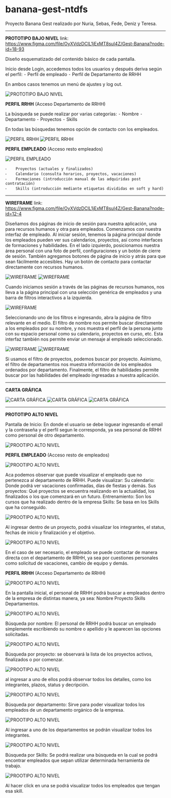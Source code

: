 # banana-gest-ntdfs
Proyecto Banana Gest realizado por Nuria, Sebas, Fede, Deniz y Teresa.


----------------------------------------------------------------------------------

**PROTOTIPO BAJO NIVEL**
link: https://www.figma.com/file/OyXVdzDClL1jExMT8suI4Z/Gest-Banana?node-id=18-93

Diseño esquematizado del contenido básico de cada pantalla.

Inicio desde Login, accedemos todos los usuarios y después deriva según el perfil:
    ⁃    Perfil de empleado
    ⁃    Perfil de Departamento de RRHH

En ambos casos tenemos un menú de ajustes y log out.

![PROTOTIPO BAJO NIVEL](https://raw.githubusercontent.com/teresamadridejos/banana-gest-ntdfs/main/banana-gest-fotos/1.png)

**PERFIL RRHH**
(Acceso Departamento de RRHH)

La búsqueda se puede realizar por varias categorías:
    ⁃    Nombre
    ⁃    Departamento
    ⁃    Proyectos
    ⁃    Skills

En todas las búsquedas tenemos opción de contacto con los empleados.

![PERFIL RRHH](https://raw.githubusercontent.com/teresamadridejos/banana-gest-ntdfs/main/banana-gest-fotos/2.png)
![PERFIL RRHH](https://raw.githubusercontent.com/teresamadridejos/banana-gest-ntdfs/main/banana-gest-fotos/3.png)

**PERFIL EMPLEADO**
(Acceso resto empleados)

![PERFIL EMPLEADO](https://raw.githubusercontent.com/teresamadridejos/banana-gest-ntdfs/main/banana-gest-fotos/4.png)

    ⁃    Proyectos (actuales y finalizados)
    ⁃    Calendario (consulta horarios, proyectos, vacaciones)
    ⁃    Formaciones (introducción manual de las adquiridas post contratación)
    ⁃    Skills (introducción mediante etiquetas divididas en soft y hard)

----------------------------------------------------------------------------------

**WIREFRAME**
link: https://www.figma.com/file/OyXVdzDClL1jExMT8suI4Z/Gest-Banana?node-id=12-4 

Diseñamos dos páginas de inicio de sesión para nuestra aplicación, una para recursos humanos y otra para empleados. Comenzamos con nuestra interfaz de empleado. Al iniciar sesión, tenemos la página principal donde los empleados pueden ver sus calendarios, proyectos, así como interfaces de formaciones y habilidades. En el lado izquierdo, posicionamos nuestra área personal con una foto de perfil, configuraciones y un botón de cierre de sesión. También agregamos botones de página de inicio y atrás para que sean fácilmente accesibles. Hay un botón de contacto para contactar directamente con recursos humanos. 

![WIREFRAME](https://raw.githubusercontent.com/teresamadridejos/banana-gest-ntdfs/main/banana-gest-fotos/5.png)
![WIREFRAME](https://raw.githubusercontent.com/teresamadridejos/banana-gest-ntdfs/main/banana-gest-fotos/6.png)

Cuando iniciamos sesión a través de las páginas de recursos humanos, nos lleva a la página principal con una selección genérica de empleados y una barra de filtros interactivos a la izquierda. 

![WIREFRAME](https://raw.githubusercontent.com/teresamadridejos/banana-gest-ntdfs/main/banana-gest-fotos/7.png)

Seleccionando uno de los filtros e ingresando, abra la página de filtro relevante en el medio. El filtro de nombre nos permite buscar directamente a los empleados por su nombre, y nos muestra el perfil de la persona junto con su espacio personal como su calendario, proyectos en curso, etc. Esta interfaz también nos permite enviar un mensaje al empleado seleccionado. 

![WIREFRAME](https://raw.githubusercontent.com/teresamadridejos/banana-gest-ntdfs/main/banana-gest-fotos/8.png)
![WIREFRAME](https://raw.githubusercontent.com/teresamadridejos/banana-gest-ntdfs/main/banana-gest-fotos/9.png)

Si usamos el filtro de proyectos, podemos buscar por proyecto. Asimismo, el filtro de departamentos nos muestra información de los empleados ordenados por departamento. Finalmente, el filtro de habilidades permite buscar por las habilidades del empleado ingresadas a nuestra aplicación. 


----------------------------------------------------------------------------------

**CARTA GRÁFICA**

![CARTA GRÁFICA](https://raw.githubusercontent.com/teresamadridejos/banana-gest-ntdfs/main/banana-gest-fotos/10.jpg)
![CARTA GRÁFICA](https://raw.githubusercontent.com/teresamadridejos/banana-gest-ntdfs/main/banana-gest-fotos/11.jpg)
![CARTA GRÁFICA](https://raw.githubusercontent.com/teresamadridejos/banana-gest-ntdfs/main/banana-gest-fotos/12.jpg)


----------------------------------------------------------------------------------


**PROTOTIPO ALTO NIVEL**

Pantalla de Inicio: En donde el usuario se debe loguear ingresando el email y la contraseña y el perfil segun le corresponda, ya sea personal de RRHH como personal de otro departamento.

![PROOTIPO ALTO NIVEL](https://raw.githubusercontent.com/teresamadridejos/banana-gest-ntdfs/main/banana-gest-fotos/13.png)

**PERFIL EMPLEADO**
(Acceso resto de empleados)

![PROOTIPO ALTO NIVEL](https://raw.githubusercontent.com/teresamadridejos/banana-gest-ntdfs/main/banana-gest-fotos/14.png)

Aca podemos observar que puede visualizar el empleado que no pertenezca al departamento de RRHH.
Puede visualizar:
Su calendario: Donde podrá ver vacaciones confirmadas, días de fiestas y demás.
Sus proyectos: Qué proyectos se encuentra realizando en la actualidad, los finalizados o los que comenzará en un futuro.
Entrenamiento: Son los cursos que ha realizado dentro de la empresa
Skills: Se basa en los Skills que ha conseguido.

![PROOTIPO ALTO NIVEL](https://raw.githubusercontent.com/teresamadridejos/banana-gest-ntdfs/main/banana-gest-fotos/15.png)

Al ingresar dentro de un proyecto, podrá visualizar los integrantes, el status, fechas de inicio y finalización y el objetivo.

![PROOTIPO ALTO NIVEL](https://raw.githubusercontent.com/teresamadridejos/banana-gest-ntdfs/main/banana-gest-fotos/16.png)

En el caso de ser necesario, el empleado se puede contactar de manera directa con el departamento de RRHH, ya sea por cuestiones personales como solicitud de vacaciones, cambio de equipo y demás.

**PERFIL RRHH**
(Acceso Departamento de RRHH)

![PROOTIPO ALTO NIVEL](https://raw.githubusercontent.com/teresamadridejos/banana-gest-ntdfs/main/banana-gest-fotos/17.png)

En la pantalla inicial, el personal de RRHH podrá buscar a empleados dentro de la empresa de distintas manera, ya sea:
Nombre
Proyecto
Skills
Departamentos.

![PROOTIPO ALTO NIVEL](https://raw.githubusercontent.com/teresamadridejos/banana-gest-ntdfs/main/banana-gest-fotos/18.png)

Búsqueda por nombre: El personal de RRHH podrá buscar un empleado simplemente escribiendo su nombre o apellido y le aparecen las opciones solicitadas.

![PROOTIPO ALTO NIVEL](https://raw.githubusercontent.com/teresamadridejos/banana-gest-ntdfs/main/banana-gest-fotos/19.png)

Búsqueda por proyecto: se observará la lista de los proyectos activos, finalizados o por comenzar.

![PROOTIPO ALTO NIVEL](https://raw.githubusercontent.com/teresamadridejos/banana-gest-ntdfs/main/banana-gest-fotos/20.png)

al ingresar a uno de ellos podrá observar todos los detalles, como los integrantes, plazos, status y decripción.

![PROOTIPO ALTO NIVEL](https://raw.githubusercontent.com/teresamadridejos/banana-gest-ntdfs/main/banana-gest-fotos/21.png)

Búsqueda por departamento: Sirve para poder visualizar todos los empleados de un departamento orgánico de la empresa.

![PROOTIPO ALTO NIVEL](https://raw.githubusercontent.com/teresamadridejos/banana-gest-ntdfs/main/banana-gest-fotos/22.png)

Al ingresar a uno de los departamentos se podrán visualizar todos los integrantes.

![PROOTIPO ALTO NIVEL](https://raw.githubusercontent.com/teresamadridejos/banana-gest-ntdfs/main/banana-gest-fotos/23.png)

Búsqueda por Skills: Se podrá realizar una búsqueda en la cual se podrá encontrar empleados que sepan utilizar determinada herramienta de trabajo.

![PROOTIPO ALTO NIVEL](https://raw.githubusercontent.com/teresamadridejos/banana-gest-ntdfs/main/banana-gest-fotos/24.png)

Al hacer click en una se podrá visualizar todos los empleados que tengan esa skill.
